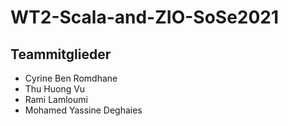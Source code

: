 # WT2-Scala-and-ZIO-SoSe2021

## Teammitglieder

- Cyrine Ben Romdhane
- Thu Huong Vu
- Rami Lamloumi
- Mohamed Yassine Deghaies
